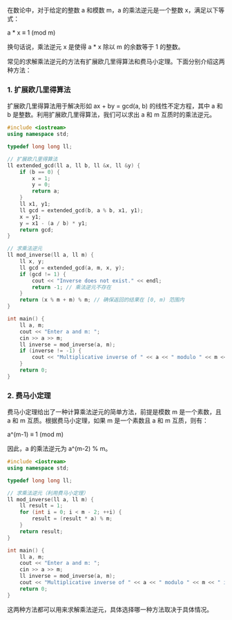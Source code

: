 在数论中，对于给定的整数 a 和模数 m，a 的乘法逆元是一个整数 x，满足以下等式：

a * x ≡ 1 (mod m)

换句话说，乘法逆元 x 是使得 a * x 除以 m 的余数等于 1 的整数。

常见的求解乘法逆元的方法有扩展欧几里得算法和费马小定理。下面分别介绍这两种方法：

### 1. 扩展欧几里得算法

扩展欧几里得算法用于解决形如 ax + by = gcd(a, b) 的线性不定方程，其中 a 和 b 是整数。利用扩展欧几里得算法，我们可以求出 a 和 m 互质时的乘法逆元。

```cpp
#include <iostream>
using namespace std;

typedef long long ll;

// 扩展欧几里得算法
ll extended_gcd(ll a, ll b, ll &x, ll &y) {
    if (b == 0) {
        x = 1;
        y = 0;
        return a;
    }
    ll x1, y1;
    ll gcd = extended_gcd(b, a % b, x1, y1);
    x = y1;
    y = x1 - (a / b) * y1;
    return gcd;
}

// 求乘法逆元
ll mod_inverse(ll a, ll m) {
    ll x, y;
    ll gcd = extended_gcd(a, m, x, y);
    if (gcd != 1) {
        cout << "Inverse does not exist." << endl;
        return -1; // 乘法逆元不存在
    }
    return (x % m + m) % m; // 确保返回的结果在 [0, m) 范围内
}

int main() {
    ll a, m;
    cout << "Enter a and m: ";
    cin >> a >> m;
    ll inverse = mod_inverse(a, m);
    if (inverse != -1) {
        cout << "Multiplicative inverse of " << a << " modulo " << m << " is: " << inverse << endl;
    }
    return 0;
}
```

### 2. 费马小定理

费马小定理给出了一种计算乘法逆元的简单方法，前提是模数 m 是一个素数，且 a 和 m 互质。根据费马小定理，如果 m 是一个素数且 a 和 m 互质，则有：

a^(m-1) ≡ 1 (mod m)

因此，a 的乘法逆元为 a^(m-2) % m。

```cpp
#include <iostream>
using namespace std;

typedef long long ll;

// 求乘法逆元（利用费马小定理）
ll mod_inverse(ll a, ll m) {
    ll result = 1;
    for (int i = 0; i < m - 2; ++i) {
        result = (result * a) % m;
    }
    return result;
}

int main() {
    ll a, m;
    cout << "Enter a and m: ";
    cin >> a >> m;
    ll inverse = mod_inverse(a, m);
    cout << "Multiplicative inverse of " << a << " modulo " << m << " is: " << inverse << endl;
    return 0;
}
```

这两种方法都可以用来求解乘法逆元，具体选择哪一种方法取决于具体情况。